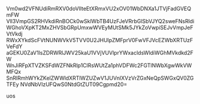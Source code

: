 Vm0wd2VFNUdiRmRXV0doVllteEtXRmxVU2xOV01WbDNXa1JTVjFadGVEQmFW
Vll3VmpGS2RHVkdiRnBOCk0wSklWbTB4UzFJeVRrbGlSbVJYQ2sweFNsRldi
WGhoVXpKT2MxZHVSbGRpUmxwWVEyMUtSMk5JYkZoVwpiSEJvVmpJeFVtVkdj
RWxXYkdScFVtNUNWVkV5TVV0U2JHUlpZMFprV0FwVFJVcEZWbXRTUzFVeFdY
aGEKU0ZaV1lsZDRWRlJWV25kaU1VVjVUVlprYWxacldsWldiWGhMVkdkd2FW
WnJiRFpXTVZKSFdWZFNkRlp1ClRsWUtZa1phVDFWc2FGTlNWbXgwWkVWMFQx
SnRlRmhWYkZKelZWWldXRTlWZUZwV1JUVnlXVzVrZGxNeQpSWGxQV0ZGTFEy
NVdNbVIzUFQwS0NtdGtZUT09Cgpmd20=

uos